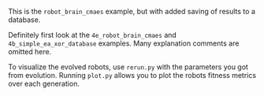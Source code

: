 This is the `robot_brain_cmaes` example, but with added saving of results to a database.

Definitely first look at the `4e_robot_brain_cmaes` and `4b_simple_ea_xor_database` examples.
Many explanation comments are omitted here.

To visualize the evolved robots, use `rerun.py` with the parameters you got from evolution.
Running `plot.py` allows you to plot the robots fitness metrics over each generation.

